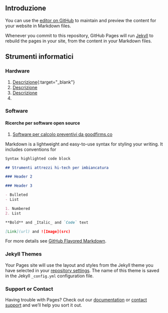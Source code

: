 ## Introduzione

You can use the [editor on GitHub](https://github.com/trendcolor/digitaltools/edit/master/index.md) to maintain and preview the content for your website in Markdown files.

Whenever you commit to this repository, GitHub Pages will run [Jekyll](https://jekyllrb.com/) to rebuild the pages in your site, from the content in your Markdown files.

## Strumenti informatici

### Hardware

1. [Descrizione](link){:target="_blank"}
2. [Descrizione](link)
3. [Descrizione](link)
4.

### Software

#### Ricerche per software open source

1. [Software per calcolo preventivi da goodfirms.co](https://www.goodfirms.co/blog/the-top-free-open-source-construction-estimating-software)

Markdown is a lightweight and easy-to-use syntax for styling your writing. It includes conventions for

```markdown
Syntax highlighted code block

## Strumenti attrezzi hi-tech per imbiancatura

### Header 2

### Header 3

- Bulleted
- List

1. Numbered
2. List

**Bold** and _Italic_ and `Code` text

[Link](url) and ![Image](src)
```

For more details see [GitHub Flavored Markdown](https://guides.github.com/features/mastering-markdown/).

### Jekyll Themes

Your Pages site will use the layout and styles from the Jekyll theme you have selected in your [repository settings](https://github.com/trendcolor/digitaltools/settings). The name of this theme is saved in the Jekyll `_config.yml` configuration file.

### Support or Contact

Having trouble with Pages? Check out our [documentation](https://help.github.com/categories/github-pages-basics/) or [contact support](https://github.com/contact) and we’ll help you sort it out.
